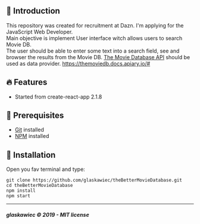 ##  :raising_hand: Introduction
This repository was created for recruitment at Dazn. I'm applying  for the JavaScript Web Developer.  
Main objective is implement User interface witch allows users to search Movie DB.  
The user should be able to enter some text into a search field, see and browser the results from the Movie DB.
[The Movie Database API](https://themoviedb.docs.apiary.io/#) should be used as data provider.
https://themoviedb.docs.apiary.io/#

## :fire: Features
* Started from create-react-app 2.1.8

## :pencil: Prerequisites
*  [Git](https://git-scm.com) installed
*  [NPM](https://www.npmjs.com/) installed

## :hammer: Installation
Open you fav terminal and type:
```
git clone https://github.com/glaskawiec/theBetterMovieDatabase.git
cd theBetterMovieDatabase
npm install
npm start
```
---

##### glaskawiec © 2019 - MIT license
